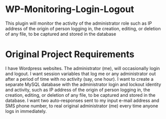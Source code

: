 # WP-Monitoring-Login-Logout
This plugin will monitor the activity of the administrator role such as IP address of the origin of person logging in, the creation, editing, or deletion of any file, to be captured and stored in the database

# Original Project Requirements

I have Wordpress websites. The administrator (me), will occasionally login and logout. I want session variables that log me or any administrator out after a period of time with no activity (say, one hour). I want to create a separate MySQL database with the administrator login and lockout identity and activity, such as IP address of the origin of person logging in, the creation, editing, or deletion of any file, to be captured and stored in the database. I want two auto-responses sent to my input e-mail address and SMS phone number, to real original administrator (me) every time anyone logs in immediately.
